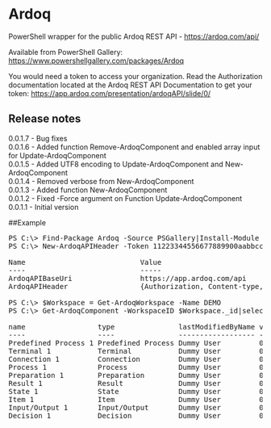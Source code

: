 # Ardoq
PowerShell wrapper for the public Ardoq REST API - https://ardoq.com/api/

Available from PowerShell Gallery: https://www.powershellgallery.com/packages/Ardoq

You would need a token to access your organization. Read the Authorization documentation located at the Ardoq REST API Documentation to get your token: https://app.ardoq.com/presentation/ardoqAPI/slide/0/

## Release notes
0.0.1.7 - Bug fixes<br>
0.0.1.6 - Added function Remove-ArdoqComponent and enabled array input for Update-ArdoqComponent<br>
0.0.1.5 - Added UTF8 encoding to Update-ArdoqComponent and New-ArdoqComponent<br>
0.0.1.4 - Removed verbose from New-ArdoqComponent<br>
0.0.1.3 - Added function New-ArdoqComponent<br>
0.0.1.2 - Fixed -Force argument on Function Update-ArdoqComponent<br>
0.0.1.1 - Initial version

##Example
<pre>
PS C:\> Find-Package Ardoq -Source PSGallery|Install-Module
PS C:\> New-ArdoqAPIHeader -Token 11223344556677889900aabbccddeeff -SetGlobal

Name                           Value                                                                                                  
----                           -----                                                                                                  
ArdoqAPIBaseUri                https://app.ardoq.com/api                                                                              
ArdoqAPIHeader                 {Authorization, Content-type, Accepts}  

PS C:\> $Workspace = Get-ArdoqWorkspace -Name DEMO
PS C:\> Get-ArdoqComponent -WorkspaceID $Workspace._id|select name,type,lastModifiedByName,version

name                 type               lastModifiedByName version
----                 ----               ------------------ -------
Predefined Process 1 Predefined Process Dummy User         0.0.1  
Terminal 1           Terminal           Dummy User         0.0.1  
Connection 1         Connection         Dummy User         0.0.1  
Process 1            Process            Dummy User         0.0.1  
Preparation 1        Preparation        Dummy User         0.0.1  
Result 1             Result             Dummy User         0.0.1  
State 1              State              Dummy User         0.0.1  
Item 1               Item               Dummy User         0.0.1  
Input/Output 1       Input/Output       Dummy User         0.0.1  
Decision 1           Decision           Dummy User         0.0.1  
</pre>
